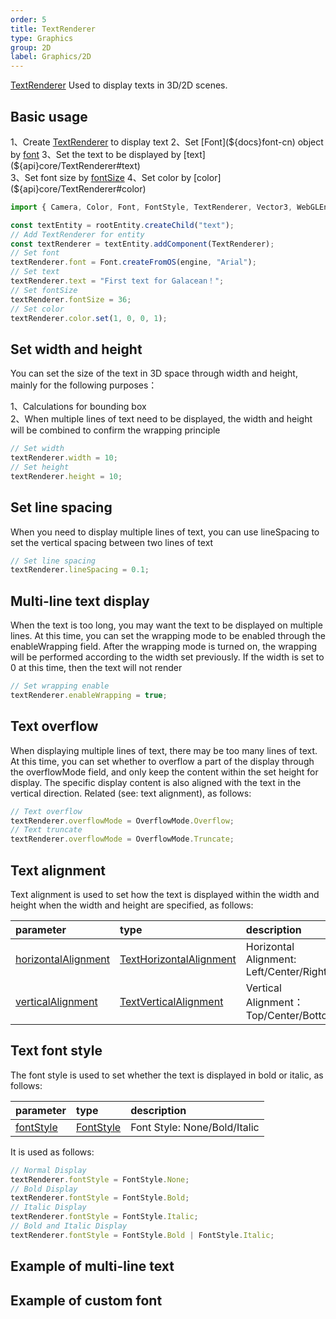 ```yaml
---
order: 5
title: TextRenderer
type: Graphics
group: 2D
label: Graphics/2D
---
```


[TextRenderer](${api}core/TextRenderer) Used to display texts in 3D/2D scenes.

<playground src="text-renderer.ts"></playground>

## Basic usage

1、Create [TextRenderer](${api}core/TextRenderer) to display text    
2、Set [Font](${docs}font-cn) object by [font](${api}core/TextRenderer#font)    
3、Set the text to be displayed by [text](${api}core/TextRenderer#text)    
3、Set font size by [fontSize](${api}core/TextRenderer#fontSize)    
4、Set color by [color](${api}core/TextRenderer#color)    

```typescript
import { Camera, Color, Font, FontStyle, TextRenderer, Vector3, WebGLEngine } from "@galacean/engine";

const textEntity = rootEntity.createChild("text");
// Add TextRenderer for entity
const textRenderer = textEntity.addComponent(TextRenderer);
// Set font
textRenderer.font = Font.createFromOS(engine, "Arial");
// Set text
textRenderer.text = "First text for Galacean！";
// Set fontSize
textRenderer.fontSize = 36;
// Set color
textRenderer.color.set(1, 0, 0, 1);
```

## Set width and height

You can set the size of the text in 3D space through width and height, mainly for the following purposes： 

1、Calculations for bounding box      
2、When multiple lines of text need to be displayed, the width and height will be combined to confirm the wrapping principle    

```typescript
// Set width
textRenderer.width = 10;
// Set height
textRenderer.height = 10;
```

## Set line spacing

When you need to display multiple lines of text, you can use lineSpacing to set the vertical spacing between two lines of text

```typescript
// Set line spacing
textRenderer.lineSpacing = 0.1;
```

## Multi-line text display

When the text is too long, you may want the text to be displayed on multiple lines. At this time, you can set the wrapping mode to be enabled through the enableWrapping field. After the wrapping mode is turned on, the wrapping will be performed according to the width set previously. If the width is set to 0 at this time, then the text will not render

```typescript
// Set wrapping enable
textRenderer.enableWrapping = true;
```

## Text overflow

When displaying multiple lines of text, there may be too many lines of text. At this time, you can set whether to overflow a part of the display through the overflowMode field, and only keep the content within the set height for display. The specific display content is also aligned with the text in the vertical direction. Related (see: text alignment), as follows:

```typescript
// Text overflow
textRenderer.overflowMode = OverflowMode.Overflow;
// Text truncate
textRenderer.overflowMode = OverflowMode.Truncate;
```

## Text alignment

Text alignment is used to set how the text is displayed within the width and height when the width and height are specified, as follows:

| parameter | type | description |
| :--- | :--- | :--- |
|[horizontalAlignment](${api}core/TextRenderer#horizontalAlignment)|[TextHorizontalAlignment](${api}core/TextHorizontalAlignment)|Horizontal Alignment: Left/Center/Right|
|[verticalAlignment](${api}core/TextRenderer#verticalAlignment)|[TextVerticalAlignment](${api}core/TextVerticalAlignment)|Vertical Alignment：Top/Center/Bottom|

## Text font style
The font style is used to set whether the text is displayed in bold or italic, as follows:

| parameter | type | description |
| :--- | :--- | :--- |
|[fontStyle](${api}core/TextRenderer#fontStyle)|[FontStyle](${api}core/FontStyle)|Font Style: None/Bold/Italic|

It is used as follows:
```typescript
// Normal Display
textRenderer.fontStyle = FontStyle.None;
// Bold Display
textRenderer.fontStyle = FontStyle.Bold;
// Italic Display
textRenderer.fontStyle = FontStyle.Italic;
// Bold and Italic Display
textRenderer.fontStyle = FontStyle.Bold | FontStyle.Italic;
```

## Example of multi-line text

<playground src="text-wrap-alignment.ts"></playground>

## Example of custom font
<playground src="text-renderer-font.ts"></playground>
